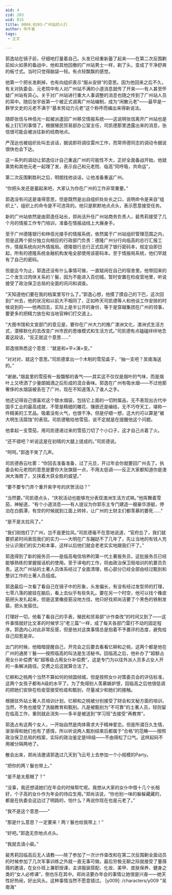 ```yaml
---
aid: 4
zid: 203
uid: 815
title: 0004.0203-广州站的人们
author: 吹牛者
tags: 
 - 正文

---
```




  郭逸站在镜子前，仔细地打量着自己。头发已经重新蓄了起来——在第二次反围剿前如火如荼的备战中，他和其他回撤的广州站男士一样，剃了头，变成了干净舒爽的板寸式。当时只觉得脑袋一轻。有点轻飘飘的感觉。

  他第一个把长发剃掉，也有向组织表示“服从安排”的意思。因为他回来之后不久，有关对执委会、元老院中有人对广州站不满的小道消息就传了开来——有人甚至怀疑广州站有异心。关于对广州站进行重大人事调整的消息也随之传到了广州站人员的耳中。随后张宇辰第一个被正式调离广州站编制，成为“闲散元老”——最早是一群学文史的元老不满于“基本劳动力元老”这个称呼而编出来得新说法。

  随即张信与林佰光一起被派遣回广州移交情报系统——这说明张信离开广州站也是板上钉钉的事情了。根据殖民贸易部办公室主任，司凯德那里透露出来的消息，张信很可能会被派往新的经商地点。

  严茂达也被组织处叫去谈话，据说即将调往雷州工作，而常师德同志的调动令据说很快也会下达。

  这一系列的调动让郭逸估计自己重返广州的可能性不大，正好全面备战开始，他就乘势和其他元老一起理了发，表示自己和元老院、临高“同呼吸，共命运”，

  第二次反围剿胜利之后，明朗找他谈话，让他准备重返广州。

  “你把头发还是蓄起来吧，大家认为你在广州的工作非常重要。”

  郭逸没有问这是谁得意思，但是既然是出自组织处处长之口，说明命令是来自“组织上”，组织上的命令是不可违背的。他只是默默地点点头，表示愿意接受任务。

  新的广州站依然是由郭逸任站长，郑尚洁升任广州站商务负责人，裴秀莉接受了几个月的情报工作专门培训，准备在情报战线上大展身手。

  至于广州德隆银行和林佰光接手的情报系统，依然属于广州站组织管理范围之内，但是这两个部分独立向相应的行政部门负责：德隆广州分行向临高的总行汇报工作，情报系统向对外情报局。德隆银行总行正式启用了银行密码本，规定自即日起，所有的德隆系统金融机构发电全部使用该密码本。至于情报局系统，他们早就有了自己的密码。

  但是迄今为止，郭逸还没有什么事情可做，一直赋闲在自己的宿舍里。他带回来的二个发生过肉体关系的丫鬟，因为不能进入百仞城，暂时安置在检疫营地里，听说接受了政治保卫总局的全面的讯问和调查。

  “天知道他们要在我的档案里写什么了。”郭逸心想，他摸了摸自己的下巴，这次回到广州去，他的状况和以前大不相同了，正如昨天司凯德等人和他谈工作安排的时候说到的——他再回去，实际上是半公开的身份，等于是穿越集团在广州的领事，要更多的把精力放在和当地官绅们打交道上。

  “大图书馆和文宣部门的意见是，要你在广州大力的推广澳洲文化，澳洲式生活方式，潜移默化的去改变广州市民的思维模式和生活方式。”司凯德有点磕磕绊绊地念着这段话，“反正就这个意思……”

  郭逸很熟悉这个意思：“就是和×平×演×变。”

  “对对对，就这个意思。”司凯德拿出一个木制的雪茄盒子，“抽一支吧？吴南海送的。”

  “谢谢。”烟盒里的雪茄有一股馥郁的香气——其实这不仅仅是烟叶的气味，而是烟叶上又喷洒了少量朗姆酒之后形成的混合香味。郭逸在广州有吸水烟——不过他那奢侈的水烟袋被丢在了广州，现在不知道落入了谁人之手。

  他还记得自己很喜欢这个银水烟袋，包括它上面的一切附属品，无不表现出古代中国手工业的最高成就，不管是精细的雕花、镶嵌还是编结，无不巧夺天工，堪称一件精美的工艺品。吸着没有火气，也很干净。但是仔细一想，这大约可以算是“被大明生活腐蚀”的表现。司凯德敬给他雪茄，说不定就是在提醒他这个问题。

  他拿起一支雪茄，用司凯德递过来的雪茄刀切了个小口子，这才自己点着了火。

  “还不错吧？听说这是在初晴的大腿上搓成的。”司凯德说。

  “呵呵。”郭逸干笑了几声。

  司凯德吞云吐雾：“你回去准备准备，过了元旦，开过年会你就要回广州去了。执委会和元老院的意思是要你大张旗鼓一点，不用太低调——反正大家都知道你是澳洲大海商了，又挟着大获全胜的威望。”

  “要不要专门弄个重开紫字号的庆贺活动？”

  “当然要。”司凯德点头，“庆祝活动也能够充分表现澳洲生活方式嘛。”他挥舞着雪茄，神秘道，“有个小道消息——有人提议为你郭东主专门建造一艘豪华游艇，停泊在白鹅潭，有空的时候就到江面上转转，让广州的土财主们都羡慕的要死……”

  “是不是太拉风了。”

  “我们刚炮打了广州，岂不是更拉风。”司凯德毫不在意地说道，“官府怂了，我们就要抓紧时间表现我们的实力——大明在广东蹦跶不了几年了，先让当地的有钱人充分认识我们的实力和本事，这样以后他们就会老老实实地跟我们干了。”

  郭逸得到了新的报务员——是临高电信培养的第一代土著报务员，这批报务员已经能够熟练的掌握报话机的使用。至于译电的工作，将由政治保卫局培训的机要员负责。这次广州站的土著人员体系经过了全面清理，核心部分已经全部由经过甄别和整训工作的土著人员组成。

  郭逸最后一次看了看自己在镜子中的形象，头发偏长，有没有经过发型师的打理，七零八落的披挂在脑后，看上去似乎有些失礼。要在另一个时空，他可以找个橡皮筋把头发扎起来，但是这里橡皮筋没地方找，他只好找郑尚洁要了个黑色的铁制发箍，把头发箍住。

  打理好一切，他看了看自己的手表，殖民和贸易部“计作查改”的时间又到了——这件事情就好比文革的时候学习“老三篇”一样，成了每天各部门雷打不动的固定程序。郭逸内心对此非常反感，但是他对这类事情总是抱着不予置评的态度，避免给自己招惹是非。

  出门的时候，他暗暗提醒自己，开完会之后要去看看忆柳和之桃，这两个都是他在广州的通房丫鬟——按照临高的叫法是生活秘书。回临高之后，他补办了“超额占用女仆补偿费”和“超等级占用女仆补偿费”。这是专门为以往外派人员多占女人开的一条解决路径。交费之后这就算合法了。

  忆柳和之桃两个当然不算如何的倾国倾城，但是按照女仆对策委员会的评估标准，这两个女孩子都有A级的水平了。为了免得别人羡慕嫉妒恨，回临高之后他很低调的把她们安排在检疫营接受检疫和甄别，尽量减少和她们的接触。

  根据驻外站土著人员培训计划，忆柳和之桃被分别接受了财会和文秘方面的培训，当然，不免也接受了洗脑教育和甄别。凡是被甄别为“不可靠”的土著人员，轻则留在临高工作，重则就此消失——多半是被送到“学习班”去接受“再教育”。

  郭逸占有这两个女人，一开始自然是肉体需求大于精神爱恋。但是所谓日久生情，渐渐得和她们也有了感情，所以听说两人甄别结束后都属于“合格”的范畴——按照政治保卫总局的档案，实际的政治鉴定是ⅡB级——不由得松了口气。这样起码不用被分隔两地了。

  散会出来，郑尚洁邀请郭逸过几天到飞云号上去参加一个小规模的Party。

  “把你的两丫鬟也带上。”

  “是不是太惹眼了？”

  “没事，我还想请她们在年会的时候帮忙呢。我想从大家的女仆中借十几个长相好，个子高的女仆作为年会的侍应生用。”郑尚洁说，“你也别一味的躲躲藏藏的，都是在执委会这边过了明路的，怕什么？再说你现在也是元老了。”

  “我不是这个意思——”

  “那是什么意思？一定要来！两丫鬟也给我带上！”

  “好吧。”郭逸无奈地点点头。

  “我就去请小裴。”

  裴秀莉回临高后无人请教——除了参加了一次计作查改和在第二次反围剿全面动员的时候参加了几次军事训练之外就一直无事可做。最后穷极无聊之际就接受了董薇薇的邀请，在女仆班上兼职授课，主讲服装搭配、化妆、美甲、皮肤保养、健身之类的“女人必修课”，倒也乐在其中。郑尚洁要办年会的事情让她很是兴奋——她天性好热闹，好出风头。这种事情当然不愿意错过。
[y009]: /characters/y009 "吴南海"


